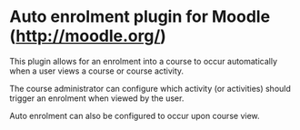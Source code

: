 Auto enrolment plugin for Moodle (http://moodle.org/)
=====================================================

This plugin allows for an enrolment into a course to occur automatically when a user views a course or course activity.

The course administrator can configure which activity (or activities) should trigger an enrolment when viewed by the user.

Auto enrolment can also be configured to occur upon course view.
